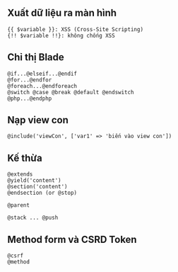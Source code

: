 ## Xuất dữ liệu ra màn hình

    {{ $variable }}: XSS (Cross-Site Scripting)
    {!! $variable !!}: không chống XSS

## Chỉ thị Blade

    @if...@elseif...@endif
    @for...@endfor
    @foreach...@endforeach
    @switch @case @break @default @endswitch
    @php...@endphp

## Nạp view con

    @include('viewCon', ['var1' => 'biến vào view con'])

## Kế thừa
    @extends
    @yield('content')
    @section('content')
    @endsection (or @stop)

    @parent

    @stack ... @push

## Method form và CSRD Token

    @csrf
    @method
